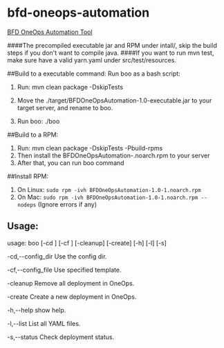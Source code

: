 # bfd-oneops-automation
[BFD OneOps Automation Tool](https://confluence.walmart.com/pages/viewpage.action?pageId=163659806)

####The precompiled executable jar and RPM under intall/, skip the build steps if you don't want to compile java.
####If you want to run mvn test, make sure have a valid yarn.yaml under src/test/resources.

##Build to a executable command:
Run boo as a bash script:

1. Run: mvn clean package -DskipTests

2. Move the ./target/BFDOneOpsAutomation-1.0-executable.jar to your target server, and rename to boo.

3. Run boo: ./boo

##Build to a RPM:

1. Run: mvn clean package -DskipTests -Pbuild-rpms
2. Then install the BFDOneOpsAutomation-<version>.noarch.rpm to your server
3. After that, you can run boo command

##Install RPM:

1. On Linux: ```sudo rpm -ivh BFDOneOpsAutomation-1.0-1.noarch.rpm```
2. On Mac: ```sudo rpm -ivh BFDOneOpsAutomation-1.0-1.noarch.rpm --nodeps``` (Ignore errors if any)


## Usage:
usage: boo [-cd <yaml>] [-cf <yaml>] [-cleanup] [-create] [-h] [-l] [-s]

 -cd,--config_dir <yaml>    Use the config dir.
 
 -cf,--config_file <yaml>   Use specified template.
 
 -cleanup                   Remove all deployment in OneOps.
 
 -create                    Create a new deployment in OneOps.
 
 -h,--help                  show help.
 
 -l,--list                  List all YAML files.
 
 -s,--status                Check deployment status.
